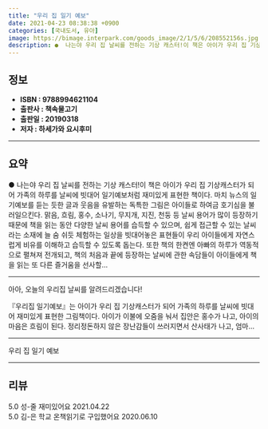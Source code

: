```yaml
---
title: "우리 집 일기 예보"
date: 2021-04-23 08:38:38 +0900
categories: [국내도서, 유아]
image: https://bimage.interpark.com/goods_image/2/1/5/6/208552156s.jpg
description: ●  나는야 우리 집 날씨를 전하는 기상 캐스터!이 책은 아이가 우리 집 기상캐스터가 되어 가족의 하루를 날씨에 빗대어 일기예보처럼 재미있게 표현한 책이다. 마치 뉴스의 일기예보를 듣는 듯한 글과 웃음을 유발하는 독특한 그림은 아이들로 하여금 호기심을 불러일으킨다. 맑음, 흐림, 홍수, 소나기, 무지개,
---
```


## **정보**

- **ISBN : 9788994621104**
- **출판사 : 책속물고기**
- **출판일 : 20190318**
- **저자 : 하세가와 요시후미**

------



## **요약**

●  나는야 우리 집 날씨를 전하는 기상 캐스터!이 책은 아이가 우리 집 기상캐스터가 되어 가족의 하루를 날씨에 빗대어 일기예보처럼 재미있게 표현한 책이다. 마치 뉴스의 일기예보를 듣는 듯한 글과 웃음을 유발하는 독특한 그림은 아이들로 하여금 호기심을 불러일으킨다. 맑음, 흐림, 홍수, 소나기, 무지개, 지진, 천둥 등 날씨 용어가 많이 등장하기 때문에 책을 읽는 동안 다양한 날씨 용어를 습득할 수 있으며, 쉽게 접근할 수 있는 날씨라는 소재에 늘 숨 쉬듯 체험하는 일상을 빗대어놓은 표현들이 우리 아이들에게 자연스럽게 비유를 이해하고 습득할 수 있도록 돕는다. 또한 책의 한켠엔 아빠의 하루가 역동적으로 펼쳐져 전개되고, 책의 처음과 끝에 등장하는 날씨에 관한 속담들이 아이들에게 책을 읽는 또 다른 즐거움을 선사할...

------

아아, 오늘의 우리집 날씨를 알려드리겠습니다!

『우리집 일기예보』는 아이가 우리 집 기상캐스터가 되어 가족의 하루를 날씨에 빗대어 재미있게 표현한 그림책이다. 아이가 이불에 오줌을 눠서 집안은 홍수가 나고, 아이의 마음은 흐림이 된다. 정리정돈하지 않은 장난감들이 쓰러지면서 산사태가 나고, 엄마... 

------


우리 집 일기 예보 

------


## **리뷰** 

5.0 성-줄 재미있어요 2021.04.22 <br/>5.0 김-은 학교 온책읽기로 구입했어요 2020.06.10 <br/>